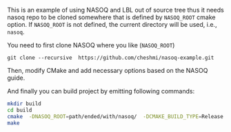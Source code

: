 
This is an example of using NASOQ and LBL out of source tree 
thus it needs nasoq repo to be cloned somewhere that is defined by 
`NASOQ_ROOT` cmake option. If `NASOQ_ROOT` is not defined, the current 
directory will be used, i.e., `nasoq`. 

You need to first clone NASOQ where you like (`NASOQ_ROOT`)
```
git clone --recursive  https://github.com/cheshmi/nasoq-example.git
```
Then, modify CMake and add necessary options based on the NASOQ guide. 

And finally you can build project by emitting following commands:
```bash
mkdir build
cd build
cmake  -DNASOQ_ROOT=path/ended/with/nasoq/  -DCMAKE_BUILD_TYPE=Release ..
make
```


